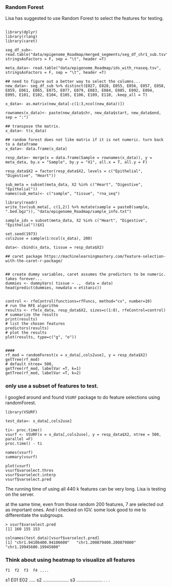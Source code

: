 ### Random Forest

Lisa has suggested to use Random Forest to select the features for testing.

```{r}

library(dplyr)
library(rlang)
library(caret)

seg_df_sub<- read.table("data/epigenome_Roadmap/merged_segments/seg_df_chr1_sub.tsv", stringsAsFactors = F, sep = "\t", header =T)

meta_data<- read.table("data/epigenome_Roadmap/ids_with_rnaseq.tsv", stringsAsFactors = F, sep = "\t", header =T)

## need to figure out a better way to select the columns...
new_data<- seg_df_sub %>% distinct(E027, E028, E055, E056, E057, E058, E059, E061, E065, E075, E077, E079, E083, E084, E085, E092, E094, E095, E101, E102, E104, E105, E106, E109, E110, .keep_all = T)

x_data<- as.matrix(new_data[-c(1:3,ncol(new_data))])

rownames(x_data)<- paste(new_data$chr, new_data$start, new_data$end, sep = ":")

## transpose the matrix.
x_data<- t(x_data)

## random forest does not like matrix if it is not numeric. turn back to a dataframe
x_data<- data.frame(x_data)

resp_data<- merge(x = data.frame(Sample = rownames(x_data)), y = meta_data, by.x = "Sample", by.y = "X1", all.x = T, all.y = F)

resp_data$X2 = factor(resp_data$X2, levels = c("Epithelial", "Digestive", "Heart"))

sub_meta = subset(meta_data, X2 %in% c("Heart", "Digestive", "Epithelial"))
names(sub_meta)<- c("sample", "tissue", "rna_seq")

library(readr)
write_tsv(sub_meta[, c(1,2)] %>% mutate(sample = paste0(sample, ".bed.bgz")), "data/epigenome_Roadmap/sample_info.txt")

sample_ids = subset(meta_data, X2 %in% c("Heart", "Digestive", "Epithelial"))$X1

set.seed(1973)
cols2use = sample(1:ncol(x_data), 200)

data<- cbind(x_data, tissue = resp_data$X2)

## caret package https://machinelearningmastery.com/feature-selection-with-the-caret-r-package/


## create dummy variables, caret assumes the predictors to be numeric. takes forever...
dummies <- dummyVars( tissue ~ .,  data = data)
head(predict(dummies, newdata = etitanic))


control <- rfeControl(functions=rfFuncs, method="cv", number=10)
# run the RFE algorithm
results <- rfe(x_data, resp_data$X2, sizes=c(1:8), rfeControl=control)
# summarize the results
print(results)
# list the chosen features
predictors(results)
# plot the results
plot(results, type=c("g", "o"))


####
rf_mod = randomForest(x = x_data[,cols2use], y = resp_data$X2)
getTree(rf_mod)
# default ntree= 500,
getTree(rf_mod, labelVar =T, k=1)
getTree(rf_mod, labelVar =T, k=2)
```


### only use a subset of features to test.

I googled around and found `VSURF` package to do feature selections using randomForest.

```{r}
library(VSURF)

test_data<- x_data[,cols2use]

ti<- proc.time()
vsurf <- VSURF(x = x_data[,cols2use], y = resp_data$X2, ntree = 500, parallel =F)
proc.time() - ti

names(vsurf)
summary(vsurf)

plot(vsurf)
vsurf$varselect.thres
vsurf$varselect.interp
vsurf$varselect.pred

```

The running time of using all 440 k features can be very long. Lisa is testing on the server.

at the same time, even from those random 200 features, 7 are selected out as important ones. And I checked on IGV. some look
good to me to differentiate the subgroups.

```{r}
> vsurf$varselect.pred
[1] 160 155 153

colnames(test_data)[vsurf$varselect.pred]
[1] "chr1.94106400.94106600"   "chr1.200879400.200879800" "chr1.19945600.19945800"

```

### Think about using heatmap to visualize all features

    f1  f2  f3  f4 ....
s1  E01 E02 .....
s2  ....................
s3  ....................
.
.
.
